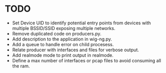 # TODO

 * Set Device UID to identify potential entry points from devices with multiple BSSID/SSID exposing multiple networks.
 * Remove duplicated code on producers.py.
 * Add description to the application in wig-ng.py.
 * Add a queue to handle error on child procesess.
 * Relate producer with interfaces and files for verbose output.
 * Add realmode mode to print output in realmode.
 * Define a max number of interfaces or pcap files to avoid consuming all the ram.
